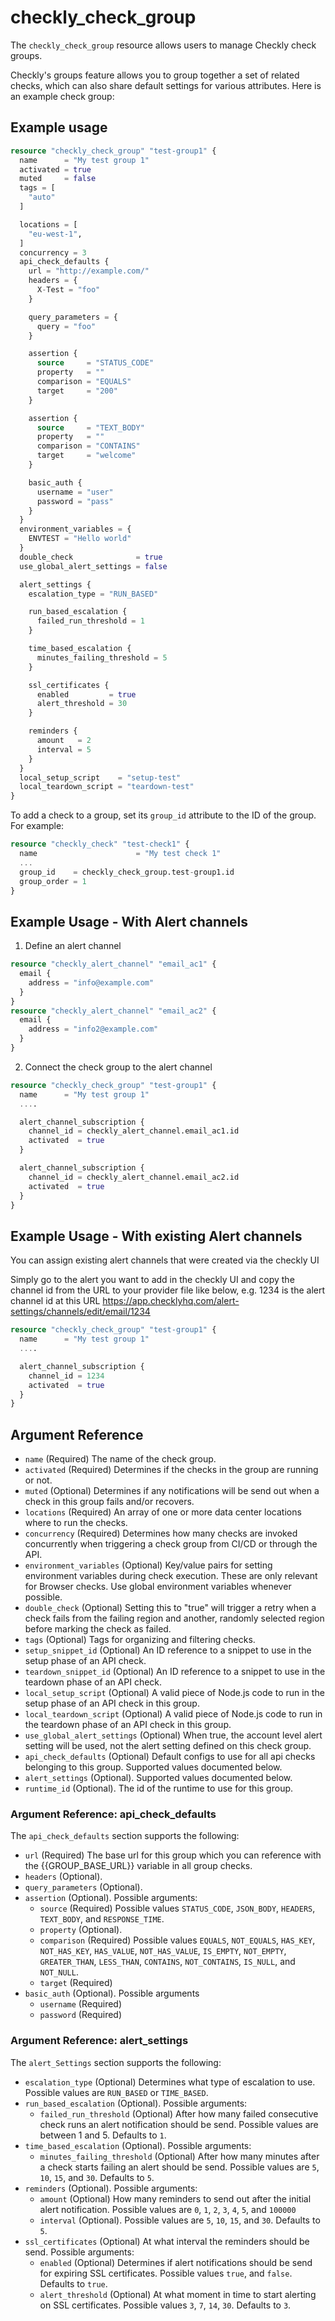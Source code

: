 # checkly_check_group
The `checkly_check_group` resource allows users to manage Checkly check groups.

Checkly's groups feature allows you to group together a set of related checks, which can also share default settings for various attributes. Here is an example check group:

## Example usage
```terraform
resource "checkly_check_group" "test-group1" {
  name      = "My test group 1"
  activated = true
  muted     = false
  tags = [
    "auto"
  ]

  locations = [
    "eu-west-1",
  ]
  concurrency = 3
  api_check_defaults {
    url = "http://example.com/"
    headers = {
      X-Test = "foo"
    }

    query_parameters = {
      query = "foo"
    }

    assertion {
      source     = "STATUS_CODE"
      property   = ""
      comparison = "EQUALS"
      target     = "200"
    }

    assertion {
      source     = "TEXT_BODY"
      property   = ""
      comparison = "CONTAINS"
      target     = "welcome"
    }

    basic_auth {
      username = "user"
      password = "pass"
    }
  }
  environment_variables = {
    ENVTEST = "Hello world"
  }
  double_check              = true
  use_global_alert_settings = false

  alert_settings {
    escalation_type = "RUN_BASED"

    run_based_escalation {
      failed_run_threshold = 1
    }

    time_based_escalation {
      minutes_failing_threshold = 5
    }

    ssl_certificates {
      enabled         = true
      alert_threshold = 30
    }

    reminders {
      amount   = 2
      interval = 5
    }
  }
  local_setup_script    = "setup-test"
  local_teardown_script = "teardown-test"
}
```
To add a check to a group, set its `group_id` attribute to the ID of the group. For example:

```terraform
resource "checkly_check" "test-check1" {
  name                      = "My test check 1"
  ...
  group_id    = checkly_check_group.test-group1.id
  group_order = 1
}
```

## Example Usage - With Alert channels
1. Define an alert channel
```terraform
resource "checkly_alert_channel" "email_ac1" {
  email {
    address = "info@example.com"
  }
}
resource "checkly_alert_channel" "email_ac2" {
  email {
    address = "info2@example.com"
  }
}
```

2. Connect the check group to the alert channel
```terraform
resource "checkly_check_group" "test-group1" {
  name      = "My test group 1"
  ....

  alert_channel_subscription {
    channel_id = checkly_alert_channel.email_ac1.id
    activated  = true
  }

  alert_channel_subscription {
    channel_id = checkly_alert_channel.email_ac2.id
    activated  = true
  }
}
```

## Example Usage - With existing Alert channels
You can assign existing alert channels that were created via the checkly UI

Simply go to the alert you want to add in the checkly UI and copy the channel id from the URL to your provider file like below, e.g. 1234 is the alert channel id at this URL https://app.checklyhq.com/alert-settings/channels/edit/email/1234

```terraform
resource "checkly_check_group" "test-group1" {
  name      = "My test group 1"
  ....

  alert_channel_subscription {
    channel_id = 1234
    activated  = true
  }
}
```

## Argument Reference
* `name` (Required) The name of the check group.
* `activated` (Required) Determines if the checks in the group are running or not.
* `muted` (Optional) Determines if any notifications will be send out when a check in this group fails and/or recovers.
* `locations` (Required) An array of one or more data center locations where to run the checks.
* `concurrency` (Required) Determines how many checks are invoked concurrently when triggering a check group from CI/CD or through the API.
* `environment_variables` (Optional)  Key/value pairs for setting environment variables during check execution. These are only relevant for Browser checks. Use global environment variables whenever possible.
* `double_check` (Optional) Setting this to "true" will trigger a retry when a check fails from the failing region and another, randomly selected region before marking the check as failed.
* `tags` (Optional) Tags for organizing and filtering checks.
* `setup_snippet_id` (Optional) An ID reference to a snippet to use in the setup phase of an API check.
* `teardown_snippet_id` (Optional) An ID reference to a snippet to use in the teardown phase of an API check.
* `local_setup_script` (Optional) A valid piece of Node.js code to run in the setup phase of an API check in this group.
* `local_teardown_script` (Optional) A valid piece of Node.js code to run in the teardown phase of an API check in this group.
* `use_global_alert_settings` (Optional) When true, the account level alert setting will be used, not the alert setting defined on this check group.
* `api_check_defaults` (Optional) Default configs to use for all api checks belonging to this group. Supported values documented below.
* `alert_settings` (Optional). Supported values documented below.
* `runtime_id` (Optional). The id of the runtime to use for this group.


### Argument Reference: api_check_defaults
The `api_check_defaults` section supports the following:
* `url` (Required) The base url for this group which you can reference with the {{GROUP_BASE_URL}} variable in all group checks.
* `headers` (Optional).
* `query_parameters` (Optional).
* `assertion` (Optional). Possible arguments:
  * `source` (Required) Possible values `STATUS_CODE`, `JSON_BODY`, `HEADERS`, `TEXT_BODY`, and `RESPONSE_TIME`.
  * `property` (Optional).
  * `comparison` (Required) Possible values `EQUALS`, `NOT_EQUALS`, `HAS_KEY`, `NOT_HAS_KEY`, `HAS_VALUE`, `NOT_HAS_VALUE`, `IS_EMPTY`, `NOT_EMPTY`, `GREATER_THAN`, `LESS_THAN`, `CONTAINS`, `NOT_CONTAINS`, `IS_NULL`, and `NOT_NULL`.
  * `target` (Required)
* `basic_auth` (Optional). Possible arguments
  * `username` (Required)
  * `password` (Required)


### Argument Reference: alert_settings
The `alert_Settings` section supports the following:
* `escalation_type` (Optional) Determines what type of escalation to use. Possible values are `RUN_BASED` or `TIME_BASED`.
* `run_based_escalation` (Optional). Possible arguments:
  * `failed_run_threshold` (Optional) After how many failed consecutive check runs an alert notification should be send. Possible values are between 1 and 5. Defaults to `1`.
* `time_based_escalation` (Optional). Possible arguments:
  * `minutes_failing_threshold` (Optional) After how many minutes after a check starts failing an alert should be send. Possible values are `5`, `10`, `15`, and `30`. Defaults to `5`.
* `reminders` (Optional). Possible arguments:
  * `amount` (Optional) How many reminders to send out after the initial alert notification. Possible values are `0`, `1`, `2`, `3`, `4`, `5`, and `100000`
  * `interval` (Optional). Possible values are `5`, `10`, `15`, and `30`. Defaults to `5`.
* `ssl_certificates` (Optional) At what interval the reminders should be send.  Possible arguments:
  * `enabled` (Optional) Determines if alert notifications should be send for expiring SSL certificates. Possible values `true`, and `false`. Defaults to `true`.
  * `alert_threshold` (Optional) At what moment in time to start alerting on SSL certificates. Possible values `3`, `7`, `14`, `30`. Defaults to `3`.
